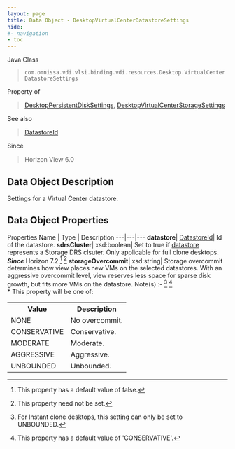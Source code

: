 ```yaml
---
layout: page
title: Data Object - DesktopVirtualCenterDatastoreSettings
hide:
#- navigation
- toc
---
```






Java Class
> `com.omnissa.vdi.vlsi.binding.vdi.resources.Desktop.VirtualCenterDatastoreSettings`

Property of
> [DesktopPersistentDiskSettings](vdi.resources.Desktop.PersistentDiskSettings.md#field_detail), [DesktopVirtualCenterStorageSettings](vdi.resources.Desktop.VirtualCenterStorageSettings.md#field_detail)

See also
> [DatastoreId](vdi.entity.DatastoreId.md)

Since
> Horizon View 6.0


## Data Object Description

Settings for a Virtual Center datastore.

## Data Object Properties
Properties
Name |  Type |  Description
---|---|---
**datastore**| [DatastoreId](vdi.entity.DatastoreId.md)|  Id of the datastore.
**sdrsCluster**|  xsd:boolean|  Set to true if [datastore](vdi.resources.Desktop.VirtualCenterDatastoreSettings.md#datastore) represents a Storage DRS clsuter. Only applicable for full clone desktops.  **_Since_** Horizon 7.2 [^5] [^1]
**storageOvercommit**|  xsd:string|  Storage overcommit determines how view places new VMs on the selected datastores. With an aggressive overcommit level, view reserves less space for sparse disk growth, but fits more VMs on the datastore. Note(s) :- [^95] [^96] <br>* This property will be one of:<br><table><tr><th>Value</th><th>Description</th></tr><tr><td>NONE</td><td>No overcommit.</td></tr><tr><td>CONSERVATIVE</td><td>Conservative.</td></tr><tr><td>MODERATE</td><td>Moderate.</td></tr><tr><td>AGGRESSIVE</td><td>Aggressive.</td></tr><tr><td>UNBOUNDED</td><td>Unbounded.</td></tr></table>
 


 


[^1]: This property need not be set.
[^5]: This property has a default value of false.
[^95]: For Instant clone desktops, this setting can only be set to UNBOUNDED.
[^96]: This property has a default value of 'CONSERVATIVE'.